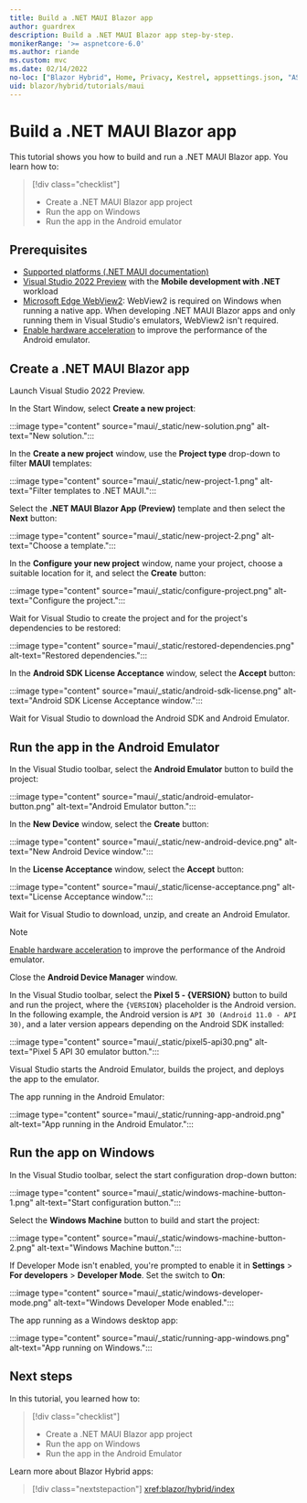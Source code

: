 ```yaml
---
title: Build a .NET MAUI Blazor app
author: guardrex
description: Build a .NET MAUI Blazor app step-by-step.
monikerRange: '>= aspnetcore-6.0'
ms.author: riande
ms.custom: mvc
ms.date: 02/14/2022
no-loc: ["Blazor Hybrid", Home, Privacy, Kestrel, appsettings.json, "ASP.NET Core Identity", cookie, Cookie, Blazor, "Blazor Server", "Blazor WebAssembly", "Identity", "Let's Encrypt", Razor, SignalR]
uid: blazor/hybrid/tutorials/maui
---
```

# Build a .NET MAUI Blazor app

This tutorial shows you how to build and run a .NET MAUI Blazor app. You learn how to:

> [!div class="checklist"]
> * Create a .NET MAUI Blazor app project
> * Run the app on Windows
> * Run the app in the Android emulator

## Prerequisites

* [Supported platforms (.NET MAUI documentation)](/dotnet/maui/supported-platforms)
* [Visual Studio 2022 Preview](https://visualstudio.microsoft.com/vs/preview/) with the **Mobile development with .NET** workload
* [Microsoft Edge WebView2](https://developer.microsoft.com/microsoft-edge/webview2/): WebView2 is required on Windows when running a native app. When developing .NET MAUI Blazor apps and only running them in Visual Studio's emulators, WebView2 isn't required.
* [Enable hardware acceleration](/dotnet/maui/android/emulator/hardware-acceleration) to improve the performance of the Android emulator.

## Create a .NET MAUI Blazor app

Launch Visual Studio 2022 Preview.

In the Start Window, select **Create a new project**:

:::image type="content" source="maui/_static/new-solution.png" alt-text="New solution.":::

In the **Create a new project** window, use the **Project type** drop-down to filter **MAUI** templates:

:::image type="content" source="maui/_static/new-project-1.png" alt-text="Filter templates to .NET MAUI.":::

Select the **.NET MAUI Blazor App (Preview)** template and then select the **Next** button:

:::image type="content" source="maui/_static/new-project-2.png" alt-text="Choose a template.":::

In the **Configure your new project** window, name your project, choose a suitable location for it, and select the **Create** button:

:::image type="content" source="maui/_static/configure-project.png" alt-text="Configure the project.":::

Wait for Visual Studio to create the project and for the project's dependencies to be restored:

:::image type="content" source="maui/_static/restored-dependencies.png" alt-text="Restored dependencies.":::

In the **Android SDK License Acceptance** window, select the **Accept** button:

:::image type="content" source="maui/_static/android-sdk-license.png" alt-text="Android SDK License Acceptance window.":::

Wait for Visual Studio to download the Android SDK and Android Emulator.

## Run the app in the Android Emulator

In the Visual Studio toolbar, select the **Android Emulator** button to build the project:

:::image type="content" source="maui/_static/android-emulator-button.png" alt-text="Android Emulator button.":::

In the **New Device** window, select the **Create** button:

:::image type="content" source="maui/_static/new-android-device.png" alt-text="New Android Device window.":::

In the **License Acceptance** window, select the **Accept** button:

:::image type="content" source="maui/_static/license-acceptance.png" alt-text="License Acceptance window.":::

Wait for Visual Studio to download, unzip, and create an Android Emulator.

> [!NOTE]
> [Enable hardware acceleration](/xamarin/android/get-started/installation/android-emulator/hardware-acceleration) to improve the performance of the Android emulator.

Close the **Android Device Manager** window.

In the Visual Studio toolbar, select the **Pixel 5 - {VERSION}** button to build and run the project, where the `{VERSION}` placeholder is the Android version. In the following example, the Android version is `API 30 (Android 11.0 - API 30)`, and a later version appears depending on the Android SDK installed:

:::image type="content" source="maui/_static/pixel5-api30.png" alt-text="Pixel 5 API 30 emulator button.":::

Visual Studio starts the Android Emulator, builds the project, and deploys the app to the emulator.

The app running in the Android Emulator:

:::image type="content" source="maui/_static/running-app-android.png" alt-text="App running in the Android Emulator.":::

## Run the app on Windows

In the Visual Studio toolbar, select the start configuration drop-down button:

:::image type="content" source="maui/_static/windows-machine-button-1.png" alt-text="Start configuration button.":::

Select the **Windows Machine** button to build and start the project:

:::image type="content" source="maui/_static/windows-machine-button-2.png" alt-text="Windows Machine button.":::

If Developer Mode isn't enabled, you're prompted to enable it in **Settings** > **For developers** > **Developer Mode**. Set the switch to **On**:

:::image type="content" source="maui/_static/windows-developer-mode.png" alt-text="Windows Developer Mode enabled.":::

The app running as a Windows desktop app:

:::image type="content" source="maui/_static/running-app-windows.png" alt-text="App running on Windows.":::

## Next steps

In this tutorial, you learned how to:

> [!div class="checklist"]
> * Create a .NET MAUI Blazor app project
> * Run the app on Windows
> * Run the app in the Android Emulator

Learn more about Blazor Hybrid apps:

> [!div class="nextstepaction"]
> <xref:blazor/hybrid/index>
